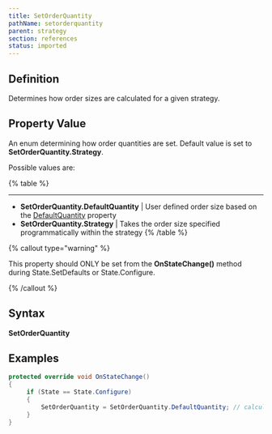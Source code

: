 ```yaml
---
title: SetOrderQuantity
pathName: setorderquantity
parent: strategy
section: references
status: imported
---
```


## Definition

Determines how order sizes are calculated for a given strategy.

## Property Value

An enum determining how order quantities are set. Default value is set to **SetOrderQuantity.Strategy**.

Possible values are:

{% table %}

---

* **SetOrderQuantity.DefaultQuantity** | User defined order size based on the [DefaultQuantity](defaultquantity) property
* **SetOrderQuantity.Strategy** | Takes the order size specified programmatically within the strategy
{% /table %}

{% callout type="warning" %}

This property should ONLY be set from the **OnStateChange()** method during State.SetDefaults or State.Configure.

{% /callout %}

## Syntax

**SetOrderQuantity**

## Examples

```csharp
protected override void OnStateChange()
{
     if (State == State.Configure)
     {
         SetOrderQuantity = SetOrderQuantity.DefaultQuantity; // calculate orders based off default size
     }
}
```

